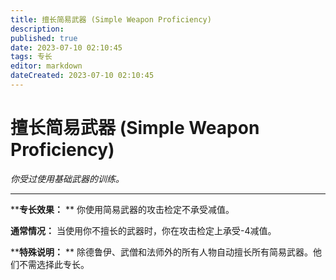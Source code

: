 ```yaml
---
title: 擅长简易武器 (Simple Weapon Proficiency)
description: 
published: true
date: 2023-07-10 02:10:45
tags: 专长
editor: markdown
dateCreated: 2023-07-10 02:10:45
---
```


# 擅长简易武器 (Simple Weapon Proficiency)

_你受过使用基础武器的训练。_

* * *

****专长效果：** ** 你使用简易武器的攻击检定不承受减值。

**通常情况：** 当使用你不擅长的武器时，你在攻击检定上承受-4减值。

****特殊说明：** ** 除德鲁伊、武僧和法师外的所有人物自动擅长所有简易武器。他们不需选择此专长。

